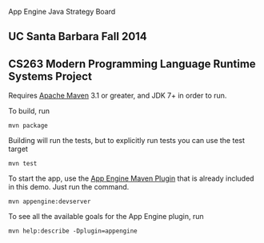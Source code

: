 App Engine Java Strategy Board

## UC Santa Barbara Fall 2014
## CS263 Modern Programming Language Runtime Systems Project

Requires [Apache Maven](http://maven.apache.org) 3.1 or greater, and JDK 7+ in order to run.

To build, run

    mvn package

Building will run the tests, but to explicitly run tests you can use the test target

    mvn test

To start the app, use the [App Engine Maven Plugin](http://code.google.com/p/appengine-maven-plugin/) that is already included in this demo.  Just run the command.

    mvn appengine:devserver

To see all the available goals for the App Engine plugin, run

    mvn help:describe -Dplugin=appengine

